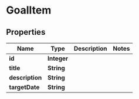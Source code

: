 
# GoalItem

## Properties
Name | Type | Description | Notes
------------ | ------------- | ------------- | -------------
**id** | **Integer** |  | 
**title** | **String** |  | 
**description** | **String** |  | 
**targetDate** | **String** |  | 



